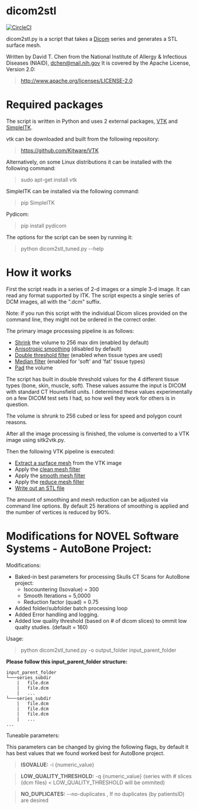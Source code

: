 dicom2stl
=========

[![CircleCI](https://circleci.com/gh/dave3d/dicom2stl.svg?style=svg)](https://circleci.com/gh/dave3d/dicom2stl)

dicom2stl.py is a script that takes a [Dicom](https://www.dicomstandard.org/about/)
series and generates a STL surface mesh.

Written by David T. Chen from the National Institute of Allergy & Infectious Diseases (NIAID), 
dchen@mail.nih.gov It is covered by the Apache License, Version 2.0:
> http://www.apache.org/licenses/LICENSE-2.0

Required packages
=================
The script is written in Python and uses 2 external packages, [VTK](https://vtk.org) and [SimpleITK](https://simpleitk.readthedocs.io/en/master/).

vtk can be downloaded and built from the following repository:
> https://github.com/Kitware/VTK

Alternatively, on some Linux distributions it can be installed with the following command:
> sudo apt-get install vtk

SimpleITK can be installed via the following command:
> pip SimpleITK

Pydicom:
> pip install pydicom

The options for the script can be seen by running it:
> python dicom2stl_tuned.py --help


How it works
============
First the script reads in a series of 2-d images or a simple 3-d image.  It can read
any format supported by ITK.  The script expects a single series of DCM images, all with the ".dcm" suffix.

Note: if you run this script with the individual Dicom slices provided on the
command line, they might not be ordered in the correct order. 

The primary image processing pipeline is as follows:
* [Shrink](https://itk.org/SimpleITKDoxygen/html/classitk_1_1simple_1_1ShrinkImageFilter.html) the volume to 256 max dim (enabled by default)
* [Anisotropic smoothing](https://itk.org/SimpleITKDoxygen/html/classitk_1_1simple_1_1CurvatureAnisotropicDiffusionImageFilter.html) (disabled by default)
* [Double threshold filter](https://itk.org/SimpleITKDoxygen/html/classitk_1_1simple_1_1DoubleThresholdImageFilter.html) (enabled when tissue types are used)
* [Median filter](https://itk.org/SimpleITKDoxygen/html/classitk_1_1simple_1_1MedianImageFilter.html) (enabled for 'soft' and 'fat' tissue types)
* [Pad](https://itk.org/SimpleITKDoxygen/html/classitk_1_1simple_1_1ConstantPadImageFilter.html) the volume

The script has built in double threshold values for the 4 different tissue types (bone, skin, muscle, soft).
These values assume the input is DICOM with standard CT Hounsfield units.  I determined these values experimentally
on a few DICOM test sets I had, so how well they work for others is in question.

The volume is shrunk to 256 cubed or less for speed and polygon count reasons.

After all the image processing is finished, the volume is converted to a VTK image using sitk2vtk.py.

Then the following VTK pipeline is executed:
* [Extract a surface mesh](https://vtk.org/doc/nightly/html/classvtkContourFilter.html) from the VTK image
* Apply the [clean mesh filter](https://vtk.org/doc/nightly/html/classvtkCleanPolyData.html)
* Apply the [smooth mesh filter](https://vtk.org/doc/nightly/html/classvtkSmoothPolyDataFilter.html)
* Apply the [reduce mesh filter](https://vtk.org/doc/nightly/html/classvtkQuadricDecimation.html)
* [Write out an STL file](https://vtk.org/doc/nightly/html/classvtkSTLWriter.html)

The amount of smoothing and mesh reduction can be adjusted via command line options.  By default
25 iterations of smoothing is applied and the number of vertices is reduced by 90%.



Modifications for NOVEL Software Systems - AutoBone Project:
========

Modifications:
* Baked-in best parameters for processing Skulls CT Scans for AutoBone project:
    * Isocountering (Isovalue) = 300
    * Smooth Iterations = 5,0000
    * Reduction factor (quad) = 0.75 
* Added folder/subfolder batch processing loop
* Added Error handling and logging.
* Added low quality threshold (based on # of dicom slices) to ommit low qualty studies. (default = 160)

Usage:
> python dicom2stl_tuned.py -o output_folder input_parent_folder

**Please follow this input_parent_folder structure:**
```
input_parent_folder
└───series_subdir
    |   file.dcm
    |   file.dcm
    |   ...
└───series_subdir
    |   file.dcm
    |   file.dcm
    |   file.dcm
    |   ...
...
```

Tuneable parameters:

This parameters can be changed by giving the following flags, by default it has best values
that we found worked best for AutoBone project.

> **ISOVALUE:** -i {numeric_value}

> **LOW_QUALITY_THRESHOLD:** -q {numeric_value} (series with # slices (dcm files) < LOW_QUALITY_THRESHOLD will be ommited)

> **NO_DUPLICATES:** --no-duplicates , If no duplicates (by patientsID) are desired
